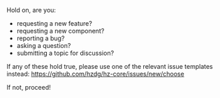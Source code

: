 Hold on, are you:
- requesting a new feature?
- requesting a new component?
- reporting a bug?
- asking a question?
- submitting a topic for discussion?

If any of these hold true, please use one of the relevant issue templates instead:
https://github.com/hzdg/hz-core/issues/new/choose

If not, proceed!